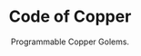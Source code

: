 ---
layout: 'layouts/home.html'
title: Code of Copper
subtitle: Programmable Copper Golems.
type: project
img: /images/projects/code_of_copper_banner.png
docs: /docs/code_of_copper
---